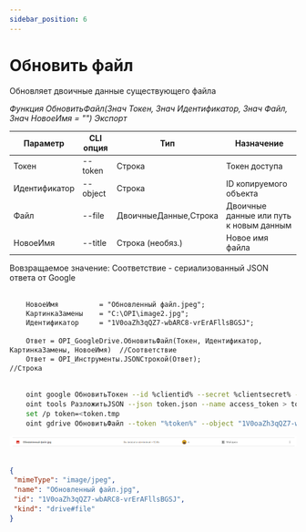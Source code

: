 ```yaml
---
sidebar_position: 6
---
```


# Обновить файл
Обновляет двоичные данные существующего файла

*Функция ОбновитьФайл(Знач Токен, Знач Идентификатор, Знач Файл, Знач НовоеИмя = "") Экспорт*

  | Параметр | CLI опция | Тип | Назначение |
  |-|-|-|-|
  | Токен | --token | Строка | Токен доступа |
  | Идентификатор | --object | Строка | ID копируемого объекта |
  | Файл | --file | ДвоичныеДанные,Строка | Двоичные данные или путь к новым данным |
  | НовоеИмя | --title | Строка (необяз.) | Новое имя файла |
  
  Вовзращаемое значение: Соответствие - сериализованный JSON ответа от Google

```bsl title="Пример кода"

    НовоеИмя          = "Обновленный файл.jpeg";
    КартинкаЗамены    = "C:\OPI\image2.jpg";
    Идентификатор     = "1V0oaZh3qQZ7-wbARC8-vrErAFllsBGSJ";
    
    Ответ = OPI_GoogleDrive.ОбновитьФайл(Токен, Идентификатор, КартинкаЗамены, НовоеИмя)  //Соответствие
    Ответ = OPI_Инструменты.JSONСтрокой(Ответ);                                           //Строка

```

```sh title="Пример команд CLI"

    oint google ОбновитьТокен --id %clientid% --secret %clientsecret% --refresh %refreshtoken% > token.json
    oint tools РазложитьJSON --json token.json --name access_token > token.tmp
    set /p token=<token.tmp
    oint gdrive ОбновитьФайл --token "%token%" --object "1V0oaZh3qQZ7-wbARC8-vrErAFllsBGSJ" --file "C:\AlpcaDisk.png" --title "Обновленный файл.jpeg" 

```

![Результат](img/3.png)

```json title="Результат"

{
 "mimeType": "image/jpeg",
 "name": "Обновленный файл.jpg",
 "id": "1V0oaZh3qQZ7-wbARC8-vrErAFllsBGSJ",
 "kind": "drive#file"
}

```
